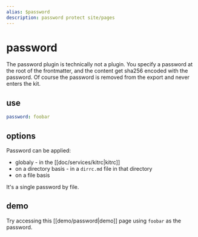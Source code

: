 ```yaml
---
alias: $password
description: password protect site/pages
---
```

# password

The password plugin is technically not a plugin. You specify a password at the root of the frontmatter, and the content get sha256 encoded with the password. Of course the password is removed from the export and never enters the kit.

## use

```yml
password: foobar
```

## options

Password can be applied: 
- globaly - in the [[doc/services/kitrc|kitrc]]
- on a directory basis - in a `dirrc.md` file in that directory
- on a file basis

It's a single password by file.

## demo

Try accessing this [[demo/password|demo]] page using `foobar` as the password.